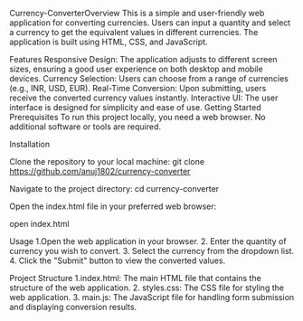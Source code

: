 Currency-ConverterOverview
This is a simple and user-friendly web application for converting currencies. Users can input a quantity and select a currency to get the equivalent values in different currencies. The application is built using HTML, CSS, and JavaScript.

Features Responsive Design: The application adjusts to different screen sizes, ensuring a good user experience on both desktop and mobile devices. Currency Selection: Users can choose from a range of currencies (e.g., INR, USD, EUR). Real-Time Conversion: Upon submitting, users receive the converted currency values instantly. Interactive UI: The user interface is designed for simplicity and ease of use. Getting Started Prerequisites To run this project locally, you need a web browser. No additional software or tools are required.

Installation

Clone the repository to your local machine: git clone https://github.com/anuj1802/currency-converter

Navigate to the project directory: cd currency-converter

Open the index.html file in your preferred web browser:

open index.html

Usage 1.Open the web application in your browser. 2. Enter the quantity of currency you wish to convert. 3. Select the currency from the dropdown list. 4. Click the "Submit" button to view the converted values.

Project Structure 1.index.html: The main HTML file that contains the structure of the web application. 2. styles.css: The CSS file for styling the web application. 3. main.js: The JavaScript file for handling form submission and displaying conversion results.
